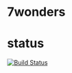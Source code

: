 # 7wonders
# status
[![Build Status](https://travis-ci.org/luisGumucio/7wonders.svg?branch=master)](https://travis-ci.org/luisGumucio/7wonders-gradle-project)

